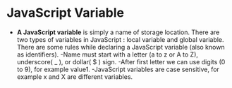 # JavaScript Variable
- **A JavaScript variable** is simply a name of storage location. There are two types of variables in JavaScript : local variable and global variable.
There are some rules while declaring a JavaScript variable (also known as identifiers).
-Name must start with a letter (a to z or A to Z), underscore( _ ), or dollar( $ ) sign.
-After first letter we can use digits (0 to 9), for example value1.
-JavaScript variables are case sensitive, for example x and X are different variables.
